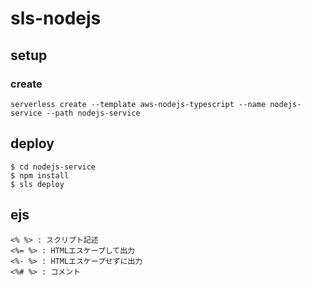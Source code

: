 # sls-nodejs


## setup
### create 

```
serverless create --template aws-nodejs-typescript --name nodejs-service --path nodejs-service
```

## deploy

```
$ cd nodejs-service
$ npm install
$ sls deploy
```

## ejs

```
<% %> : スクリプト記述
<%= %> : HTMLエスケープして出力
<%- %> : HTMLエスケープせずに出力
<%# %> : コメント
```